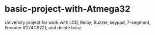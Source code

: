 # basic-project-with-Atmega32
University project for work with LCD, Relay, Buzzer, keypad, 7-segment, Encoder IC(74C922), and delete bunz
